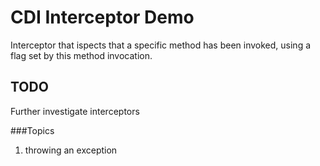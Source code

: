 CDI Interceptor Demo
====================

Interceptor that ispects that a specific method has been invoked, using a flag set by this method invocation.


TODO
----
Further investigate interceptors

###Topics

1. throwing an exception
